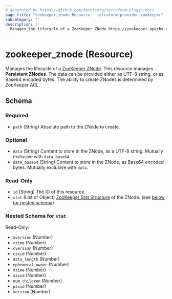 ```yaml
---
# generated by https://github.com/hashicorp/terraform-plugin-docs
page_title: "zookeeper_znode Resource - terraform-provider-zookeeper"
subcategory: ""
description: |-
  Manages the lifecycle of a ZooKeeper ZNode https://zookeeper.apache.org/doc/current/zookeeperProgrammers.html#sc_zkDataModel_znodes. This resource manages Persistent ZNodes. The data can be provided either as UTF-8 string, or as Base64 encoded bytes. The ability to create ZNodes is determined by ZooKeeper ACL.
---
```


# zookeeper_znode (Resource)

Manages the lifecycle of a [ZooKeeper ZNode](https://zookeeper.apache.org/doc/current/zookeeperProgrammers.html#sc_zkDataModel_znodes). This resource manages **Persistent ZNodes**. The data can be provided either as UTF-8 string, or as Base64 encoded bytes. The ability to create ZNodes is determined by ZooKeeper ACL.



<!-- schema generated by tfplugindocs -->
## Schema

### Required

- `path` (String) Absolute path to the ZNode to create.

### Optional

- `data` (String) Content to store in the ZNode, as a UTF-8 string. Mutually exclusive with `data_base64`.
- `data_base64` (String) Content to store in the ZNode, as Base64 encoded bytes. Mutually exclusive with `data`.

### Read-Only

- `id` (String) The ID of this resource.
- `stat` (List of Object) [ZooKeeper Stat Structure](https://zookeeper.apache.org/doc/r3.5.9/zookeeperProgrammers.html#sc_zkStatStructure) of the ZNode. (see [below for nested schema](#nestedatt--stat))

<a id="nestedatt--stat"></a>
### Nested Schema for `stat`

Read-Only:

- `aversion` (Number)
- `ctime` (Number)
- `cversion` (Number)
- `czxid` (Number)
- `data_length` (Number)
- `ephemeral_owner` (Number)
- `mtime` (Number)
- `mzxid` (Number)
- `num_children` (Number)
- `pzxid` (Number)
- `version` (Number)


